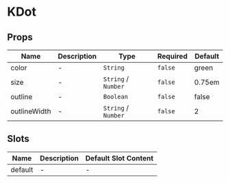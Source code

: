 # KDot

## Props

<!-- @vuese:KDot:props:start -->
|Name|Description|Type|Required|Default|
|---|---|---|---|---|
|color|-|`String`|`false`|green|
|size|-|`String` /  `Number`|`false`|0.75em|
|outline|-|`Boolean`|`false`|false|
|outlineWidth|-|`String` /  `Number`|`false`|2|

<!-- @vuese:KDot:props:end -->


## Slots

<!-- @vuese:KDot:slots:start -->
|Name|Description|Default Slot Content|
|---|---|---|
|default|-|-|

<!-- @vuese:KDot:slots:end -->


